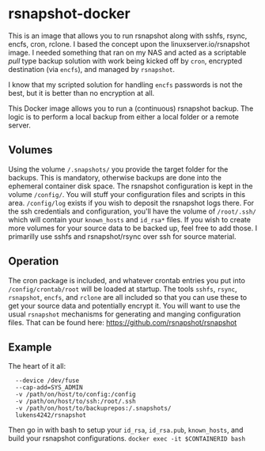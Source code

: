 # rsnapshot-docker
This is an image that allows you to run rsnapshot along with sshfs, rsync, encfs, cron, rclone.  I based the concept upon the linuxserver.io/rsnapshot image.  I needed something that ran on my NAS and acted as a scriptable *pull* type backup solution with work being kicked off by `cron`, encrypted destination (via `encfs`), and managed by `rsnapshot`.

I know that my scripted solution for handling `encfs` passwords is not the best, but it is better than no encryption at all.

This Docker image allows you to run a (continuous) rsnapshot backup. The logic is to perform a local backup from either a local folder or a remote server.

## Volumes
Using the volume `/.snapshots/` you provide the target folder for the backups. This is mandatory, otherwise backups are done into the ephemeral container disk space.
The rsnapshot configuration is kept in the volume `/config/`.  You will stuff your configuration files and scripts in this area.  `/config/log` exists if you wish to deposit the rsnapshot logs there.
For the ssh credentials and configuration, you'll have the volume of `/root/.ssh/` which will contain your `known_hosts` and `id_rsa*` files.
If you wish to create more volumes for your source data to be backed up, feel free to add those.  I primarilly use sshfs and rsnapshot/rsync over ssh for source material.

## Operation
The cron package is included, and whatever crontab entries you put into `/config/crontab/root` will be loaded at startup.
The tools `sshfs`, `rsync`, `rsnapshot`, `encfs`, and `rclone` are all included so that you can use these to get your source data and potentially encrypt it.
You will want to use the usual `rsnapshot` mechanisms for generating and manging configuration files.  That can be found here: https://github.com/rsnapshot/rsnapshot

## Example
The heart of it all:
```docker run -d \
  --device /dev/fuse
  --cap-add=SYS_ADMIN
  -v /path/on/host/to/config:/config
  -v /path/on/host/to/ssh:/root/.ssh
  -v /path/on/host/to/backuprepos:/.snapshots/
  lukens4242/rsnapshot
```
  
Then go in with bash to setup your `id_rsa`, `id_rsa.pub`, `known_hosts`, and build your rsnapshot configurations.
`docker exec -it $CONTAINERID bash`
